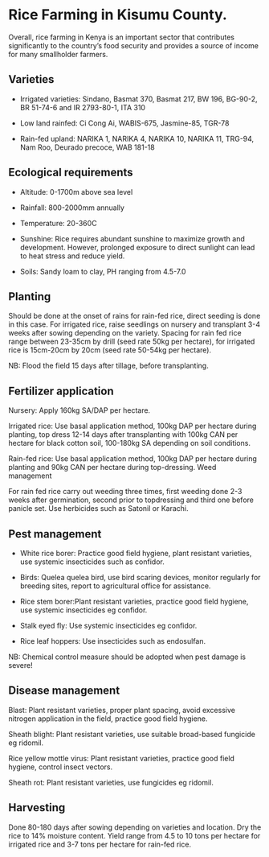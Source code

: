 

# Rice Farming in Kisumu County. 

Overall, rice farming in Kenya is an important sector that contributes significantly to the country’s food security and provides a source of income for many smallholder farmers.

## Varieties

- Irrigated varieties: Sindano, Basmat 370, Basmat 217, BW 196, BG-90-2, BR 51-74-6 and IR 2793-80-1, ITA 310

- Low land rainfed: Ci Cong Ai, WABIS-675, Jasmine-85, TGR-78

- Rain-fed upland: NARIKA 1, NARIKA 4, NARIKA 10, NARIKA 11, TRG-94, Nam Roo, Deurado precoce, WAB 181-18

## Ecological requirements

- Altitude: 0-1700m above sea level

- Rainfall: 800-2000mm annually

- Temperature: 20-360C

- Sunshine: Rice requires abundant sunshine to maximize growth and development. However, prolonged exposure to direct sunlight can lead to heat stress and reduce yield.

- Soils: Sandy loam to clay, PH ranging from 4.5-7.0


## Planting

Should be done at the onset of rains for rain-fed rice, direct seeding is done in this case. For irrigated rice, raise seedlings on nursery and transplant 3-4 weeks after sowing depending on the variety. Spacing for rain fed rice range between 23-35cm by drill (seed rate 50kg per hectare), for irrigated rice is 15cm-20cm by 20cm (seed rate 50-54kg per hectare).

NB: Flood the field 15 days after tillage, before transplanting.

## Fertilizer application

Nursery: Apply 160kg SA/DAP per hectare.

Irrigated rice: Use basal application method, 100kg DAP per hectare during planting, top dress 12-14 days after transplanting with 100kg CAN per hectare for black cotton soil, 100-180kg SA depending on soil conditions.

Rain-fed rice: Use basal application method, 100kg DAP per hectare during planting and 90kg CAN per hectare during top-dressing.
Weed management

For rain fed rice carry out weeding three times, first weeding done 2-3 weeks after germination, second prior to topdressing and third one before panicle set. Use herbicides such as Satonil or Karachi.

## Pest management

- White rice borer: Practice good field hygiene, plant resistant varieties, use systemic insecticides such as confidor.

- Birds: Quelea quelea bird, use bird scaring devices, monitor regularly for breeding sites, report to agricultural office for assistance.

- Rice stem borer:Plant resistant varieties, practice good field hygiene, use systemic insecticides eg confidor.

- Stalk eyed fly: Use systemic insecticides eg confidor.

- Rice leaf hoppers: Use insecticides such as endosulfan.

NB: Chemical control measure should be adopted when pest damage is severe!
## Disease management

Blast: Plant resistant varieties, proper plant spacing, avoid excessive nitrogen application in the field, practice good field hygiene.

Sheath blight: Plant resistant varieties, use suitable broad-based fungicide eg ridomil.

Rice yellow mottle virus: Plant resistant varieties, practice good field hygiene, control insect vectors.

Sheath rot: Plant resistant varieties, use fungicides eg ridomil.

## Harvesting

Done 80-180 days after sowing depending on varieties and location. Dry the rice to 14% moisture content. Yield range from 4.5 to 10 tons per hectare for irrigated rice and 3-7 tons per hectare for rain-fed rice.
